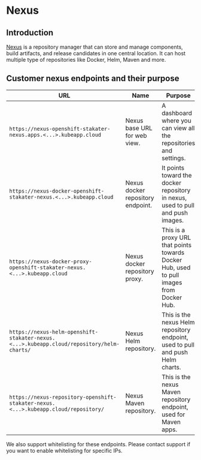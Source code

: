 # Nexus

## Introduction

[Nexus](https://www.sonatype.com/products/repository-pro) is a repository manager that can store and manage components, build artifacts, and release candidates in one central location. It can host multiple type of repositories like Docker, Helm, Maven and more.

## Customer nexus endpoints and their purpose

| URL | Name | Purpose |
|---|---|---|
| `https://nexus-openshift-stakater-nexus.apps.<...>.kubeapp.cloud` | Nexus base URL for web view. | A dashboard where you can view all the repositories and settings. |
| `https://nexus-docker-openshift-stakater-nexus.<...>.kubeapp.cloud` | Nexus docker repository endpoint. | It points toward the docker repository in nexus, used to pull and push images. |
| `https://nexus-docker-proxy-openshift-stakater-nexus.<...>.kubeapp.cloud` | Nexus docker repository proxy. | This is a proxy URL that points towards Docker Hub, used to pull images from Docker Hub. |
| `https://nexus-helm-openshift-stakater-nexus.<...>.kubeapp.cloud/repository/helm-charts/` | Nexus Helm repository. | This is the nexus Helm repository endpoint, used to pull and push Helm charts. |
| `https://nexus-repository-openshift-stakater-nexus.<...>.kubeapp.cloud/repository/` | Nexus Maven repository. | This is the nexus Maven repository endpoint, used for Maven apps. |

We also support whitelisting for these endpoints. Please contact support if you want to enable whitelisting for specific IPs.

